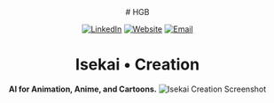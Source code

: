 <div align="center">
# HGB

<a href="https://www.linkedin.com/in/bach-hg/" target="_blank">![LinkedIn](https://img.shields.io/badge/LinkedIn-0077B5?style=for-the-badge&logo=linkedin&logoColor=white)</a>
<a href="https://www.bachhg.me/" target="_blank">![Website](https://img.shields.io/badge/website-000000?style=for-the-badge&logo=About.me&logoColor=white)</a>
<a href="mailto:giabach.hoang@arol.dev" target="_blank">![Email](https://img.shields.io/badge/Gmail-D14836?style=for-the-badge&logo=gmail&logoColor=white)</a>

# Isekai • Creation
**AI for Animation, Anime, and Cartoons.**
![Isekai Creation Screenshot](https://github.com/user-attachments/assets/74b2277a-e3ed-4582-afbf-6282ea92c449)
</div>
